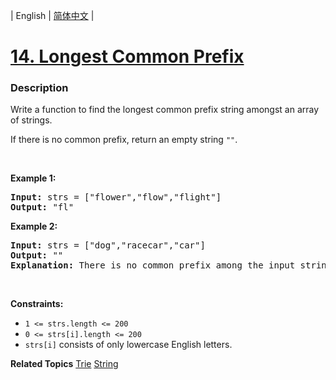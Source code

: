 | English | [简体中文](README.md) |

# [14. Longest Common Prefix](https://leetcode.cn/problems/longest-common-prefix)
 ### Description
<p>Write a function to find the longest common prefix string amongst an array of strings.</p>

<p>If there is no common prefix, return an empty string <code>&quot;&quot;</code>.</p>

<p>&nbsp;</p>
<p><strong class="example">Example 1:</strong></p>

<pre>
<strong>Input:</strong> strs = [&quot;flower&quot;,&quot;flow&quot;,&quot;flight&quot;]
<strong>Output:</strong> &quot;fl&quot;
</pre>

<p><strong class="example">Example 2:</strong></p>

<pre>
<strong>Input:</strong> strs = [&quot;dog&quot;,&quot;racecar&quot;,&quot;car&quot;]
<strong>Output:</strong> &quot;&quot;
<strong>Explanation:</strong> There is no common prefix among the input strings.
</pre>

<p>&nbsp;</p>
<p><strong>Constraints:</strong></p>

<ul>
	<li><code>1 &lt;= strs.length &lt;= 200</code></li>
	<li><code>0 &lt;= strs[i].length &lt;= 200</code></li>
	<li><code>strs[i]</code> consists of only lowercase English letters.</li>
</ul>

**Related Topics**  [Trie](https://leetcode.cn/tag/trie) [String](https://leetcode.cn/tag/string) 
